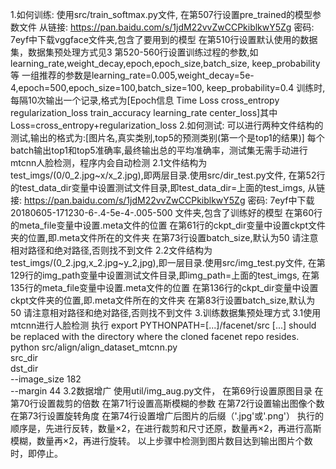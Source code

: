 1.如何训练:
使用src/train_softmax.py文件,
在第507行设置pre_trained的模型参数文件
从链接: https://pan.baidu.com/s/1jdM22vvZwCCPkiblkwY5Zg 密码: 7eyf中下载vggface文件夹,包含了要用到的模型
在第510行设置默认使用的数据集，数据集预处理方式见3
第520-560行设置训练过程的参数,如learning_rate,weight_decay,epoch,epoch_size,batch_size,
keep_probability等
一组推荐的参数是learning_rate=0.005,weight_decay=5e-4,epoch=500,epoch_size=100,batch_size=100,
keep_probability=0.4
训练时,每隔10次输出一个记录,格式为[Epoch信息 Time Loss cross_entropy regularization_loss
train_accuracy learning_rate center_loss]其中Loss=cross_entropy+regularization_loss
2.如何测试:
可以进行两种文件结构的测试,输出的格式为:[图片名,真实类别,top5的预测类别(第一个是top1的结果)]
每个batch输出top1和top5准确率,最终输出总的平均准确率，测试集无需手动进行mtcnn人脸检测，程序内会自动检测
2.1文件结构为test_imgs/(0/0_2.jpg~x/x_2.jpg),即两层目录.使用src/dir_test.py文件,
在第52行的test_data_dir变量中设置测试文件目录,即test_data_dir=上面的test_imgs,
从链接: https://pan.baidu.com/s/1jdM22vvZwCCPkiblkwY5Zg 密码: 7eyf中下载20180605-171230-6-.4-5e-4-.005-500
文件夹,包含了训练好的模型
在第60行的meta_file变量中设置.meta文件的位置
在第61行的ckpt_dir变量中设置ckpt文件夹的位置,即.meta文件所在的文件夹
在第73行设置batch_size,默认为50
请注意相对路径和绝对路径,否则找不到文件
2.2文件结构为test_imgs/(0_2.jpg,x_2.jpg~y_2,jpg),即一层目录.使用src/img_test.py文件,
在第129行的img_path变量中设置测试文件目录,即img_path=上面的test_imgs,
在第135行的meta_file变量中设置.meta文件的位置
在第136行的ckpt_dir变量中设置ckpt文件夹的位置,即.meta文件所在的文件夹
在第83行设置batch_size,默认为50
请注意相对路径和绝对路径,否则找不到文件
3.训练数据集预处理方式
3.1使用mtcnn进行人脸检测
执行 export PYTHONPATH=[...]/facenet/src
 [...] should be replaced with the directory where the cloned facenet repo resides.
 python src/align/align_dataset_mtcnn.py \
src_dir \
dst_dir \
--image_size 182 \
--margin 44
3.2数据增广
使用util/img_aug.py文件，
在第69行设置原图目录
在第70行设置裁剪的倍数
在第71行设置高斯模糊的参数
在第72行设置输出图像个数
在第73行设置旋转角度
在第74行设置增广后图片的后缀（'.jpg'或'.png'）
执行的顺序是，先进行反转，数量×2，在进行裁剪和尺寸还原，数量再×2，再进行高斯模糊，数量再×2，再进行旋转。
以上步骤中检测到图片数目达到输出图片个数时，即停止。
